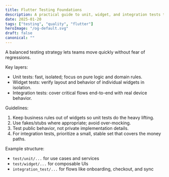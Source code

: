 ```yaml
---
title: Flutter Testing Foundations
description: A practical guide to unit, widget, and integration tests that keep your Flutter codebase safe to change.
date: 2025-01-20
tags: ["testing", "quality", "flutter"]
heroImage: "/og-default.svg"
draft: false
canonical: ""
---
```


A balanced testing strategy lets teams move quickly without fear of regressions.

Key layers:

- Unit tests: fast, isolated; focus on pure logic and domain rules.
- Widget tests: verify layout and behavior of individual widgets in isolation.
- Integration tests: cover critical flows end-to-end with real device behavior.

Guidelines:

1. Keep business rules out of widgets so unit tests do the heavy lifting.
2. Use fakes/stubs where appropriate; avoid over-mocking.
3. Test public behavior, not private implementation details.
4. For integration tests, prioritize a small, stable set that covers the money paths.

Example structure:

- `test/unit/...` for use cases and services
- `test/widget/...` for composable UIs
- `integration_test/...` for flows like onboarding, checkout, and sync